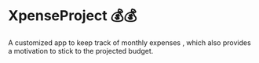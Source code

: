 # XpenseProject 💰💰
A customized app to keep track of monthly expenses , which also provides a motivation to stick to the projected budget.
